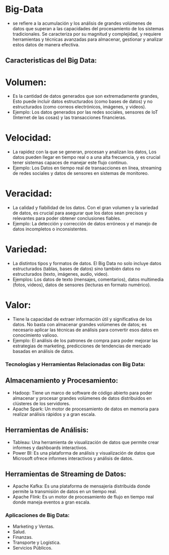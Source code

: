 # Big-Data
- se refiere a la acumulación y los análisis de grandes volúmenes de datos que superan a las capacidades del procesamiento de los sistemas tradicionales. Se caracteriza por su magnitud y complejidad, y requiere herramientas y técnicas avanzadas para almacenar, gestionar y analizar estos datos de manera efectiva.
 ## Caracteristicas del Big Data:
 # Volumen:
 - Es la cantidad de datos generados que son extremadamente grandes, Esto puede incluir datos estructurados (como bases de datos) y no estructurados (como correos electrónicos, imágenes, y videos).
 - Ejemplo: Los datos generados por las redes sociales, sensores de IoT (Internet de las cosas) y las transacciones financieras.
 # Velocidad:
 - La rapidez con la que se generan, procesan y analizan los datos, Los datos pueden llegar en tiempo real o a una alta frecuencia, y es crucial tener sistemas capaces de manejar este flujo continuo.
- Ejemplo: Los Datos en tiempo real de transacciones en línea, streaming de redes sociales y datos de sensores en sistemas de monitoreo.
# Veracidad:
- La calidad y fiabilidad de los datos. Con el gran volumen y la variedad de datos, es crucial para asegurar que los datos sean precisos y relevantes para poder obtener conclusiones fiables.
- Ejemplo:  La detección y corrección de datos erróneos y el manejo de datos incompletos o inconsistentes.
# Variedad:
- La distintos tipos y formatos de datos. El Big Data no solo incluye datos estructurados (tablas, bases de datos) sino también datos no estructurados (texto, imágenes, audio, video).
- Ejemplos: Los datos de texto (mensajes, comentarios), datos multimedia (fotos, videos), datos de sensores (lecturas en formato numérico).
# Valor:
- Tiene la capacidad de extraer información útil y significativa de los datos. No basta con almacenar grandes volúmenes de datos; es necesario aplicar las técnicas de análisis para convertir esos datos en conocimiento valioso.
- Ejemplo: El análisis de los patrones de compra para poder mejorar las estrategias de marketing, predicciones de tendencias de mercado basadas en análisis de datos.
### Tecnologías y Herramientas Relacionadas con Big Data:
## Almacenamiento y Procesamiento:
- Hadoop: Tiene un marco de software de código abierto para poder almacenar y procesar grandes volúmenes de datos distribuidos en clústeres de los servidores.
- Apache Spark: Un motor de procesamiento de datos en memoria para realizar análisis rápidos y a gran escala.
## Herramientas de Análisis:
- Tableau: Una herramienta de visualización de datos que permite crear informes y dashboards interactivos.
- Power BI: Es una plataforma de análisis y visualización de datos que Microsoft ofrece informes interactivos y análisis de datos.
## Herramientas de Streaming de Datos:
- Apache Kafka: Es una plataforma de mensajería distribuida donde permite la transmisión de datos en un tiempo real.
- Apache Flink: Es un motor de procesamiento de flujo en tiempo real donde maneja eventos a gran escala.
### Aplicaciones de Big Data:
- Marketing y Ventas.
- Salud.
- Finanzas.
- Transporte y Logística.
- Servicios Públicos.

